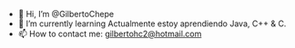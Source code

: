 - 👋 Hi, I’m @GilbertoChepe
- 🌱 I’m currently learning Actualmente estoy aprendiendo Java, C++ & C.
- 📫 How to contact me: gilbertohc2@hotmail.com

